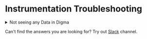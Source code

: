 # Instrumentation Troubleshooting

<details>

<summary>Not seeing any Data in Digma</summary>

There could be multiple reasons for this. There are several things to check in such a scenario:

* When running your process, do you see an additional message indicating the code is being instrumented? You should either see a `This process is enhanced by Digma` message or some message listing injected observability properties.
* If you're using a custom Gradle/Maven task, Digma might not be picking it up. Give Digma a hint by adding the following environment variable to your run config: `DIGMA_OBSERVABILITY=true`
* Perhaps there is a mismatch between the instrumentation strategy Digma has selected and the one your framework requires. You can override the Digma inferred strategy by adding the `INSTRUMENTATION_FLAVOR` environment variable to your runtime configuration. Valid values are: `Default`, `Quarkus,``Micronaut`, `SpringBootMicrometer`, `OpenLiberty`, `JavaServer`
* Make sure your code is generating observability. While most server frameworks (like Spring or Dropwizard) do, others do not. To make sure, add a @WithSpan(kind=Spankind.Server) annotation above your root function. Then check again if that is being picked up by Digma.
* Validate that Digma is indeed receiving the observability data. You can open up the logs for the `digma-compound` container. You should see log messages with numbers of environments and picked-up traces as seen below. You should look to see if some log messages are showing non-zero values : <img src="../.gitbook/assets/image (33).png" alt="" data-size="original">
* Try using a named environment. On some versions of Digma the environment is matched to the user based on the hostname, which can be problematic on some systems. Create a local environment via the Digma observability panel and set the runtime configuration to use it:

<img src="../.gitbook/assets/image (34).png" alt="" data-size="original">



</details>



Can't find the answers you are looking for?  Try out [Slack](https://join.slack.com/t/continuous-feedback/shared\_invite/zt-1hk5rbjow-yXOIxyyYOLSXpCZ4RXstgA) channel.

